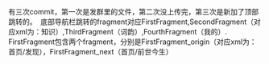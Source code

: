 有三次commit，第一次是发群里的文件，第二次没上传完，第三次是新加了顶部跳转的。 
底部导航栏跳转的fragment对应FirstFragment,SecondFragment（对应xml为：知识）,ThirdFragment（词韵）,FourthFragment（我的）.
FirstFragment包含两个fragment，分别是FirstFragment_origin（对应xml为：首页/发现），FirstFragment_next（首页/前世今生）




